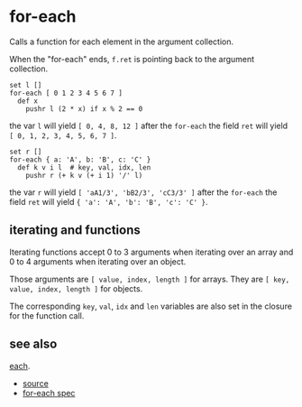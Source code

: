 
# for-each

Calls a function for each element in the argument collection.

When the "for-each" ends, `f.ret` is pointing back to the argument
collection.

```
set l []
for-each [ 0 1 2 3 4 5 6 7 ]
  def x
    pushr l (2 * x) if x % 2 == 0
```
the var `l` will yield `[ 0, 4, 8, 12 ]` after the `for-each`
the field `ret` will yield `[ 0, 1, 2, 3, 4, 5, 6, 7 ]`.

```
set r []
for-each { a: 'A', b: 'B', c: 'C' }
  def k v i l  # key, val, idx, len
    pushr r (+ k v (+ i 1) '/' l)
```
the var `r` will yield `[ 'aA1/3', 'bB2/3', 'cC3/3' ]` after the `for-each`
the field `ret` will yield `{ 'a': 'A', 'b': 'B', 'c': 'C' }`.

## iterating and functions

Iterating functions accept 0 to 3 arguments when iterating over an
array and 0 to 4 arguments when iterating over an object.

Those arguments are `[ value, index, length ]` for arrays.
They are `[ key, value, index, length ]` for objects.

The corresponding `key`, `val`, `idx` and `len` variables are also
set in the closure for the function call.

## see also

[each](each.md).


* [source](https://github.com/floraison/flor/tree/master/lib/flor/pcore/for_each.rb)
* [for-each spec](https://github.com/floraison/flor/tree/master/spec/pcore/for_each_spec.rb)

